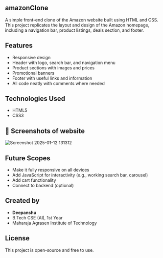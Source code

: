 ## amazonClone
A simple front-end clone of the Amazon website built using HTML and CSS. This project replicates the layout and design of the Amazon homepage, including a navigation bar, product listings, deals section, and footer.

## Features

- Responsive design 
- Header with logo, search bar, and navigation menu
- Product sections with images and prices
- Promotional banners
- Footer with useful links and information
- All code neatly with comments where needed

##  Technologies Used

- HTML5
- CSS3

## 📸 Screenshots of website
![Screenshot 2025-01-12 131312](https://github.com/user-attachments/assets/afeced2f-077f-482d-8046-929ed5361182)


## Future Scopes

- Make it fully responsive on all devices
- Add JavaScript for interactivity (e.g., working search bar, carousel)
- Add cart functionality
- Connect to backend (optional)

## Created by

- **Deepanshu**
- B.Tech CSE (AI), 1st Year
- Maharaja Agrasen Institute of Technology

## License
This project is open-source and free to use.








